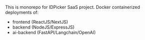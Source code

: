 This is monorepo for IDPicker SaaS project. Docker containerized deployments of:
- frontend (ReactJS/NextJS)
- backend (NodeJS/ExpressJS)
- ai-backend (FastAPI/Langchain/OpenAI)
